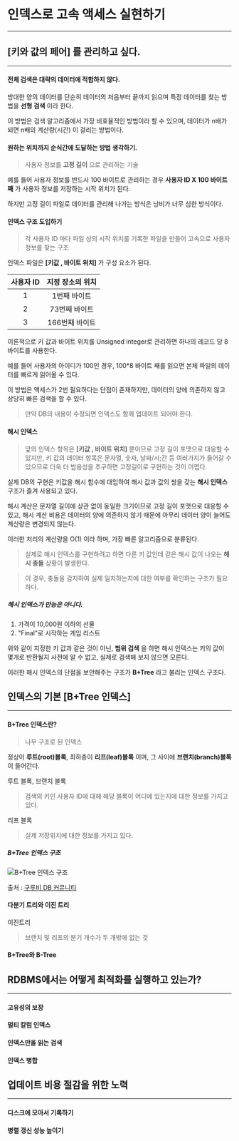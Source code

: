 # 인덱스로 고속 액세스 실현하기

---

## [키와 값의 페어] 를 관리하고 싶다.

---

#### 전체 검색은 대략의 데이터에 적합하지 않다.

방대한 양의 데이터를 단순히 데이터의 처음부터 끝까지 읽으며 특정 데이터를 찾는 방법을 **선형 검색** 이라 한다.

이 방법은 검색 알고리즘에서 가장 비효율적인 방법이라 할 수 있으며, 데이터가 n배가 되면 n배의 계산량(시간) 이 걸리는 방법이다.

#### 원하는 위치까지 순식간에 도달하는 방법 생각하기.

> 사용자 정보를 **고정 길이** 으로 관리하는 기술

예를 들어 사용자 정보를 반드시 100 바이트로 관리하는 경우 **사용자 ID X 100 바이트째** 가 사용자 정보를 저장하는 시작 위치가 된다.

하지만 고정 길이 파일로 데이터를 관리해 나가는 방식은 낭비가 너무 심한 방식이다.

#### 인덱스 구조 도입하기

>각 사용자 ID 마다 파일 상의 시작 위치를 기록한 파일을 만들어 고속으로 사용자 정보를 찾는 구조

인덱스 파일은 **[키값 , 바이트 위치]** 가 구성 요소가 된다.

| 사용자 ID | 지정 장소의 위치 |
|:-------:|:-------:|
| 1 | 1번째 바이트 |
| 2 | 73번째 바이트 |
| 3 | 166번째 바이트 |

이론적으로 키 값과 바이트 위치를 Unsigned integer로 관리하면 하나의 레코드 당 8바이트를 사용한다.

예를 들어 사용자의 아이디가 100인 경우, 100*8 바이트 째를 읽으면 본체 파일의 데이터를 빠르게 읽어올 수 있다. 

이 방법은 액세스가 2번 필요하다는 단점이 존재하지만, 데이터의 양에 의존하지 않고 상당히 빠른 검색을 할 수 있다.

>만약 DB의 내용이 수정되면 인덱스도 함께 업데이트 되어야 한다.

#### 해시 인덱스

>앞의 인덱스 항목은 **[키값 , 바이트 위치]** 뿐이므로 고정 길이 포맷으로 대응할 수 있지만, 키 값의 데이터 항목은 문자열, 숫자, 날짜/시;간 등 여러가지가 들어갈 수 있으므로 더욱 더 범용성을 추구하면 고정길이로 구현하는 것이 어렵다.

실제 DB의 구현은 키값을 해시 함수에 대입하여 해시 값과 값의 쌍을 갖는 **해시 인덱스** 구조가 즐겨 사용되고 있다.

해시 계산은 문자열 길이에 상관 없이 동일한 크기이므로 고정 길이 포맷으로 대응할 수 있고, 해시 계산 비용은 데이터의 양에 의존하지 않기 때문에 아무리 데이터 양이 늘어도 계산량은 변경되지 않는다.

이러한 처리의 계산량을 O(1) 이라 하며, 가장 빠른 알고리즘으로 분류된다.

>실제로 해시 인덱스를 구현하려고 하면 다른 키 값인데 같은 해시 값이 나오는 **해시 충돌** 상황이 발생한다.

>이 경우, 충돌을 감지하여 실제 일치하는지에 대한 여부를 확인하는 구조가 필요하다.

##### 해시 인덱스가 만능은 아니다.

1. 가격이 10,000원 이하의 선물
2. "Final"로 시작하는 게임 리스트

위와 같이 지정한 키 값과 같은 것이 아닌, **범위 검색** 을 하면 해시 인덱스는 키의 값이 몇개로 반환될지 사전에 알 수 없고, 실제로 검색해 보지 않으면 모른다.

이러한 해시 인덱스의 단점을 보안해주는 구조가 **B+Tree** 라고 불리는 인덱스 구조다.
## 인덱스의 기본 [B+Tree 인덱스]

---

#### B+Tree 인덱스란?

>나무 구조로 된 인덱스

정상이 **루트(root)블록**, 최하층이 **리프(leaf)블록** 이며, 그 사이에 **브랜치(branch)블록** 이 들어간다.

 루트 블록, 브랜치 블록
>검색의 키인 사용자 ID에 대해 해당 블록이 어디에 있는지에 대한 정보를 가지고 있다.

리프 블록
>실제 저장위치에 대한 정보를 가지고 있다.


##### B+Tree 인덱스 구조

![B+Tree 인덱스 구조](http://wiki.gurubee.net/download/attachments/1507450/b_tree_uniqe_scan.JPG)

출처 : [구루비 DB 커뮤니티](http://wiki.gurubee.net/pages/viewpage.action?pageId=1507450)

#### 다분기 트리와 이진 트리

이진트리
>브랜치 및 리프의 분기 개수가 두 개밖에 없는 것



#### B+Tree와 B-Tree



## RDBMS에서는 어떻게 최적화를 실행하고 있는가?

---

#### 고유성의 보장



#### 멀티 칼럼 인덱스



#### 인덱스만을 읽는 검색



#### 인덱스 병합



## 업데이트 비용 절감을 위한 노력

---

#### 디스크에 모아서 기록하기



#### 병렬 갱신 성능 높이기


